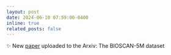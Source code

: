 ```yaml
---
layout: post
date: 2024-06-10 07:59:00-0400
inline: true
related_posts: false
---
```

:sparkles: New [paper](https://arxiv.org/abs/2406.12723) uploaded to the Arxiv: The BIOSCAN-5M dataset
